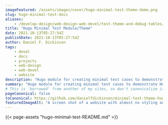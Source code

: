 ```yaml
---
imageFeatured: /assets/images/cover/hugo-minimal-test-theme-demo.png
slug: hugo-minimal-test-docs
aliases:
    - /develop-design/web-design-web-devel/test-theme-and-debug-tables/hugo-minimal-test-docs/
title: "Hugo Minimal Test Module/Theme"
date: 2021-10-13T05:27:54Z
publishDate: 2021-10-13T05:27:54Z
author: Daniel F. Dickinson
tags:
    - devel
    - docs
    - projects
    - web-design
    - web-devel
    - website
description: "Hugo module for creating minimal test cases to demonstrate Hugo issues"
summary: "Hugo module for creating minimal test cases to demonstrate Hugo issues"
# This is 'borrowed' from another of my sites, so don't canonicalize it here.
pageCanonical: false
toCanonical: https://github.com/danielfdickinson/minimal-test-theme-hugo-dfd
featuredImageAlt: "A screen shot of a website with almost no styling and a basic table with solid borders on the bottom of the screen"
---
```


{{< page-assets "hugo-minimal-test-README.md" >}}
